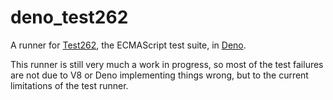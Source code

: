 # deno_test262

A runner for [Test262](https://github.com/tc39/test262), the ECMAScript test
suite, in [Deno](https://deno.land).

This runner is still very much a work in progress, so most of the test failures
are not due to V8 or Deno implementing things wrong, but to the current
limitations of the test runner.

